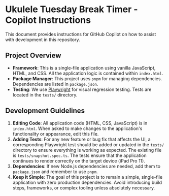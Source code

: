 # Ukulele Tuesday Break Timer - Copilot Instructions

This document provides instructions for GitHub Copilot on how to assist with development in this repository.

## Project Overview

-   **Framework**: This is a single-file application using vanilla JavaScript, HTML, and CSS. All the application logic is contained within `index.html`.
-   **Package Manager**: This project uses `pnpm` for managing dependencies. Dependencies are listed in `package.json`.
-   **Testing**: We use [Playwright](https://playwright.dev/) for visual regression testing. Tests are located in the `tests/` directory.

## Development Guidelines

1.  **Editing Code**: All application code (HTML, CSS, JavaScript) is in `index.html`. When asked to make changes to the application's functionality or appearance, edit this file.
2.  **Adding Tests**: For any new feature or bug fix that affects the UI, a corresponding Playwright test should be added or updated in the `tests/` directory to ensure everything is working as expected. The existing file is `tests/snapshot.spec.ts`. The tests ensure that the application continues to render correctly on the target device (iPad Pro 11).
3.  **Dependencies**: If new Node.js dependencies are needed, add them to `package.json` and remember to use `pnpm`.
4.  **Keep it Simple**: The goal of this project is to remain a simple, single-file application with zero production dependencies. Avoid introducing build steps, frameworks, or complex tooling unless absolutely necessary.
